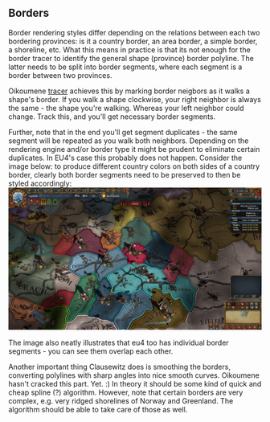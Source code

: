 ## Borders

Border rendering styles differ depending on the relations between
each two bordering provinces: is it a country border, an area border,
a simple border, a shoreline, etc. What this means in practice is that
its not enough for the border tracer to identify the general shape
(province) border polyline. The latter needs to be split into
border segments, where each segment is a border between two provinces.

Oikoumene [tracer](province-tracing.md) achieves this by marking border neigbors as it walks
a shape's border. If you walk a shape clockwise, your right neighbor
is always the same - the shape you're walking. Whereas your left
neighbor could change. Track this, and you'll get necessary border segments.

Further, note that in the end you'll get segment duplicates - the
same segment will be repeated as you walk both neighbors. Depending
on the rendering engine and/or border type it might be prudent
to eliminate certain duplicates. In EU4's case this probably does not happen.
Consider the image below: to produce different country colors on 
both sides of a country border, clearly both border segments need
to be preserved to then be styled accordingly:
![eu4-borders](../images/eu4-border-expo.jpg)

The image also neatly illustrates that eu4 too has individual
border segments - you can see them overlap
each other.

Another important thing Clausewitz does is smoothing the borders,
converting polylines with sharp angles into nice smooth curves.
Oikoumene hasn't cracked this part. Yet. :) In theory it should be
some kind of quick and cheap spline (?) algorithm. However, note
that certain borders are very complex, e.g. very ridged shorelines
of Norway and Greenland. The algorithm should be able to take
care of those as well.
